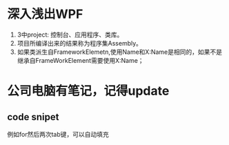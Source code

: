 # 深入浅出WPF
1. 3中project: 控制台、应用程序、类库。
2. 项目所编译出来的结果称为程序集Assembly。
3. 如果类派生自FrameworkElemetn,使用Name和X:Name是相同的，如果不是继承自FrameWorkElement需要使用X:Name；

# 公司电脑有笔记，记得update

## code snipet
例如for然后两次tab键，可以自动填充
